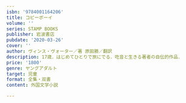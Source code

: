 ```yaml
---
isbn: '9784001164206'
title: コピーボーイ
volume: ''
series: STAMP BOOKS
publisher: 岩波書店
pubdate: '2020-03-26'
cover: ''
author: ヴィンス・ヴォーター／著 原田勝／翻訳
description: 17歳．はじめてひとりで旅にでる．吃音と生きる著者の自伝的作品．
price: '1800'
genre: ヤングアダルト
target: 児童
format: 全集・双書
content: 外国文学小説

---
```

